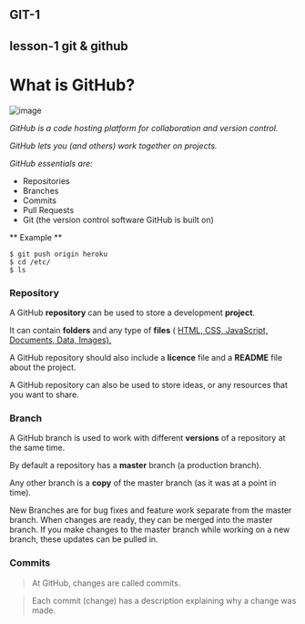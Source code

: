 ## GIT-1
## lesson-1 git & github

# What is GitHub?

![image](https://github.com/user-attachments/assets/06a50891-08c0-443b-a12f-a68b8c0c318f)

*GitHub is a code hosting platform for collaboration and version control.*

*GitHub lets you (and others) work together on projects.*

*GitHub essentials are:*
- Repositories
- Branches
- Commits
- Pull Requests
- Git (the version control software GitHub is built on)

** Example **

```
$ git push origin heroku
$ cd /etc/
$ ls
```

### Repository

A GitHub **repository** can be used to store a development **project**.

It can contain **folders** and any type of **files** ( <ins>HTML,  </int> <ins>CSS,  </int> <ins>JavaScript,  </int> <ins>Documents,  </int> <ins>Data,  </int> <ins> Images</int>).

A GitHub repository should also include a **licence** file and a __README__ file about the project.

A GitHub repository can also be used to store ideas, or any resources that you want to share.

### Branch

A GitHub branch is used to work with different **versions** of a repository at the same time. 

By default a repository has a **master** branch (a production branch).

Any other branch is a **copy** of the master branch (as it was at a point in time).

New Branches are for bug fixes and feature work separate from the master branch. When changes are ready, they can be merged into the master branch. If you make changes to the master branch while working on a new branch, these updates can be pulled in.

### Commits

> At GitHub, changes are called commits.

> Each commit (change) has a description explaining why a change was made.
